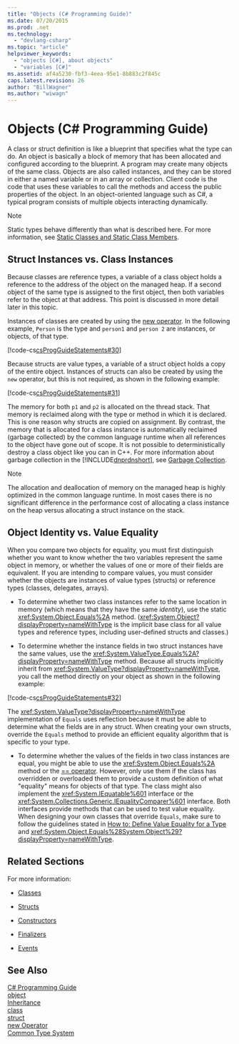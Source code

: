 ```yaml
---
title: "Objects (C# Programming Guide)"
ms.date: 07/20/2015
ms.prod: .net
ms.technology: 
  - "devlang-csharp"
ms.topic: "article"
helpviewer_keywords: 
  - "objects [C#], about objects"
  - "variables [C#]"
ms.assetid: af4a5230-fbf3-4eea-95e1-8b883c2f845c
caps.latest.revision: 26
author: "BillWagner"
ms.author: "wiwagn"
---
```

# Objects (C# Programming Guide)
A class or struct definition is like a blueprint that specifies what the type can do. An object is basically a block of memory that has been allocated and configured according to the blueprint. A program may create many objects of the same class. Objects are also called instances, and they can be stored in either a named variable or in an array or collection. Client code is the code that uses these variables to call the methods and access the public properties of the object. In an object-oriented language such as C#, a typical program consists of multiple objects interacting dynamically.  
  
> [!NOTE]
>  Static types behave differently than what is described here. For more information, see [Static Classes and Static Class Members](../../../csharp/programming-guide/classes-and-structs/static-classes-and-static-class-members.md).  
  
## Struct Instances vs. Class Instances  
 Because classes are reference types, a variable of a class object holds a reference to the address of the object on the managed heap. If a second object of the same type is assigned to the first object, then both variables refer to the object at that address. This point is discussed in more detail later in this topic.  
  
 Instances of classes are created by using the [new operator](../../../csharp/language-reference/keywords/new-operator.md). In the following example, `Person` is the type and `person1` and `person 2` are instances, or objects, of that type.  
  
 [!code-cs[csProgGuideStatements#30](../../../csharp/programming-guide/classes-and-structs/codesnippet/CSharp/objects_1.cs)]  
  
 Because structs are value types, a variable of a struct object holds a copy of the entire object. Instances of structs can also be created by using the `new` operator, but this is not required, as shown in the following example:  
  
 [!code-cs[csProgGuideStatements#31](../../../csharp/programming-guide/classes-and-structs/codesnippet/CSharp/objects_2.cs)]  
  
 The memory for both `p1` and `p2` is allocated on the thread stack. That memory is reclaimed along with the type or method in which it is declared. This is one reason why structs are copied on assignment. By contrast, the memory that is allocated for a class instance is automatically reclaimed (garbage collected) by the common language runtime when all references to the object have gone out of scope. It is not possible to deterministically destroy a class object like you can in C++. For more information about garbage collection in the [!INCLUDE[dnprdnshort](~/includes/dnprdnshort-md.md)], see [Garbage Collection](../../../standard/garbage-collection/index.md).  
  
> [!NOTE]
>  The allocation and deallocation of memory on the managed heap is highly optimized in the common language runtime. In most cases there is no significant difference in the performance cost of allocating a class instance on the heap versus allocating a struct instance on the stack.  
  
## Object Identity vs. Value Equality  
 When you compare two objects for equality, you must first distinguish whether you want to know whether the two variables represent the same object in memory, or whether the values of one or more of their fields are equivalent. If you are intending to compare values, you must consider whether the objects are instances of value types (structs) or reference types (classes, delegates, arrays).  
  
-   To determine whether two class instances refer to the same location in memory (which means that they have the same *identity*), use the static <xref:System.Object.Equals%2A> method. (<xref:System.Object?displayProperty=nameWithType> is the implicit base class for all value types and reference types, including user-defined structs and classes.)  
  
-   To determine whether the instance fields in two struct instances have the same values, use the <xref:System.ValueType.Equals%2A?displayProperty=nameWithType> method. Because all structs implicitly inherit from <xref:System.ValueType?displayProperty=nameWithType>, you call the method directly on your object as shown in the following example:  
  
 [!code-cs[csProgGuideStatements#32](../../../csharp/programming-guide/classes-and-structs/codesnippet/CSharp/objects_3.cs)]  
  
 The <xref:System.ValueType?displayProperty=nameWithType> implementation of `Equals` uses reflection because it must be able to determine what the fields are in any struct. When creating your own structs, override the `Equals` method to provide an efficient equality algorithm that is specific to your type.  
  
-   To determine whether the values of the fields in two class instances are equal, you might be able to use the <xref:System.Object.Equals%2A> method or the [== operator](../../../csharp/language-reference/operators/equality-comparison-operator.md). However, only use them if the class has overridden or overloaded them to provide a custom definition of what "equality" means for objects of that type. The class might also implement the <xref:System.IEquatable%601> interface or the <xref:System.Collections.Generic.IEqualityComparer%601> interface. Both interfaces provide methods that can be used to test value equality. When designing your own classes that override `Equals`, make sure to follow the guidelines stated in [How to: Define Value Equality for a Type](../../../csharp/programming-guide/statements-expressions-operators/how-to-define-value-equality-for-a-type.md) and <xref:System.Object.Equals%28System.Object%29?displayProperty=nameWithType>.  
  
## Related Sections  
 For more information:  
  
-   [Classes](../../../csharp/programming-guide/classes-and-structs/classes.md)  
  
-   [Structs](../../../csharp/programming-guide/classes-and-structs/structs.md)  
  
-   [Constructors](../../../csharp/programming-guide/classes-and-structs/constructors.md)  
  
-   [Finalizers](../../../csharp/programming-guide/classes-and-structs/destructors.md)  
  
-   [Events](../../../csharp/programming-guide/events/index.md)  
  
## See Also  
 [C# Programming Guide](../../../csharp/programming-guide/index.md)   
 [object](../../../csharp/language-reference/keywords/object.md)   
 [Inheritance](../../../csharp/programming-guide/classes-and-structs/inheritance.md)   
 [class](../../../csharp/language-reference/keywords/class.md)   
 [struct](../../../csharp/language-reference/keywords/struct.md)   
 [new Operator](../../../csharp/language-reference/keywords/new-operator.md)   
 [Common Type System](../../../standard/base-types/common-type-system.md)
